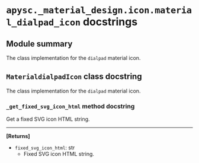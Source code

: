 # `apysc._material_design.icon.material_dialpad_icon` docstrings

## Module summary

The class implementation for the `dialpad` material icon.

## `MaterialdialpadIcon` class docstring

The class implementation for the `dialpad` material icon.

### `_get_fixed_svg_icon_html` method docstring

Get a fixed SVG icon HTML string.<hr>

**[Returns]**

- `fixed_svg_icon_html`: str
  - Fixed SVG icon HTML string.